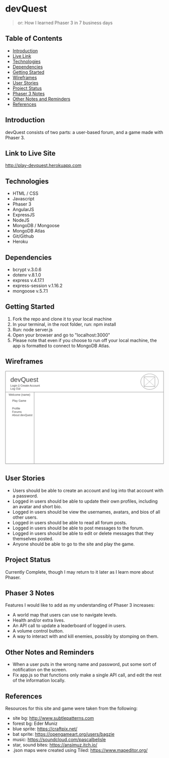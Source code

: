 # devQuest
> or: How I learned Phaser 3 in 7 business days

## Table of Contents
* [Introduction](#introduction)
* [Live Link](#live-link)
* [Technologies](#technologies)
* [Dependencies](#dependencies)
* [Getting Started](#getting-started)
* [Wireframes](#wireframes)
* [User Stories](#user-stories)
* [Project Status](#project-status)
* [Phaser 3 Notes](#phaser-3-notes)
* [Other Notes and Reminders](#other-notes-and-reminders)
* [References](#references)

## Introduction
devQuest consists of two parts: a user-based forum, and a game made with Phaser 3.

## Link to Live Site
http://play-devquest.herokuapp.com

## Technologies
* HTML / CSS
* Javascript
* Phaser 3
* AngularJS
* ExpressJS
* NodeJS
* MongoDB / Mongoose
* MongoDB Atlas
* Git/Github
* Heroku

## Dependencies
* bcrypt v.3.0.6
* dotenv v.8.1.0
* express v.4.17.1
* express-session v.1.16.2
* mongoose v.5.7.1

## Getting Started
1. Fork the repo and clone it to your local machine
2. In your terminal, in the root folder, run: npm install
3. Run: node server.js
4. Open your browser and go to "localhost:3000"
5. Please note that even if you choose to run off your local machine, the app is formatted to connect to MongoDB Atlas.

## Wireframes
![Example wireframe](./public/images/wireframe.png)

## User Stories
* Users should be able to create an account and log into that account with a password.
* Logged in users should be able to update their own profiles, including an avatar and short bio.
* Logged in users should be view the usernames, avatars, and bios of all other users.
* Logged in users should be able to read all forum posts.
* Logged in users should be able to post messages to the forum.
* Logged in users should be able to edit or delete messages that they themselves posted.
* Anyone should be able to go to the site and play the game.

## Project Status
Currently Complete, though I may return to it later as I learn more about Phaser.

## Phaser 3 Notes
Features I would like to add as my understanding of Phaser 3 increases:
* A world map that users can use to navigate levels.
* Health and/or extra lives.
* An API call to update a leaderboard of logged in users.
* A volume control button.
* A way to interact with and kill enemies, possibly by stomping on them.

## Other Notes and Reminders
* When a user puts in the wrong name and password, put some sort of notification on the screen.
* Fix app.js so that functions only make a single API call, and edit the rest of the information locally.

## References
Resources for this site and game were taken from the following:
* site bg: http://www.subtlepatterns.com
* forest bg: Eder Muniz
* blue sprite: https://craftpix.net/
* bat sprite: https://opengameart.org/users/bagzie
* music: https://soundcloud.com/pascalbelisle
* star, sound bites: https://ansimuz.itch.io/
* .json maps were created using Tiled: https://www.mapeditor.org/
